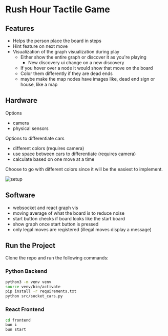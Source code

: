 # Rush Hour Tactile Game 

## Features
- Helps the person place the board in steps
- Hint feature on next move
- Visualization of the graph visualization during play
  - Either show the entire graph or discover it as you're playing
    - New discovery ui change on a new discovery
  - If you hover over a node it would show that move on the board
  - Color them differently if they are dead ends
  - maybe make the map nodes have images like, dead end sign or house, like a map

## Hardware

Options 
- camera
- physical sensors

Options to differentiate cars
- different colors (requires camera)
- use space between cars to differentiate (requires camera)
- calculate based on one move at a time 

Choose to go with different colors since it will be the easiest to implement.

![setup](https://github.com/kidata-summer-2023/rush-hour/assets/22966838/e4cf57a2-bc62-44a5-8c6f-c71b4546adc1)

## Software

- websocket and react graph vis
- moving average of what the board is to reduce noise
- start button checks if board looks like the start board
- show graph once start button is pressed
- only legal moves are registered (illegal moves display a message)


## Run the Project

Clone the repo and run the following commands:

### Python Backend

```bash
python3 -m venv venv
source venv/bin/activate
pip install -r requirements.txt
python src/socket_cars.py 
```

### React Frontend

```bash
cd frontend
bun i
bun start
```
